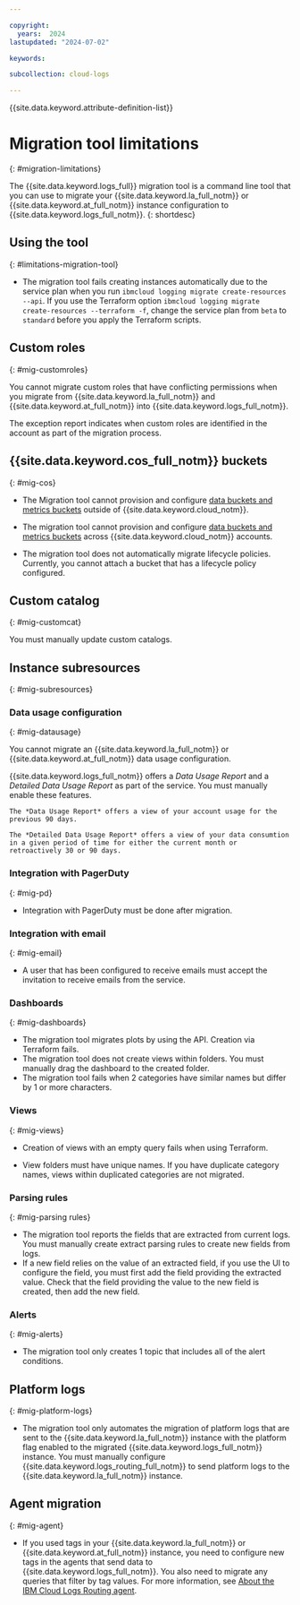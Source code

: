 ```yaml
---

copyright:
  years:  2024
lastupdated: "2024-07-02"

keywords:

subcollection: cloud-logs

---
```


{{site.data.keyword.attribute-definition-list}}



# Migration tool limitations
{: #migration-limitations}

The {{site.data.keyword.logs_full}} migration tool is a command line tool that you can use to migrate your {{site.data.keyword.la_full_notm}} or {{site.data.keyword.at_full_notm}} instance configuration to {{site.data.keyword.logs_full_notm}}.
{: shortdesc}

## Using the tool
{: #limitations-migration-tool}

- The migration tool fails creating instances automatically due to the service plan when you run `ibmcloud logging migrate create-resources --api`. If you use the Terraform option `ibmcloud logging migrate create-resources --terraform -f`, change the service plan from `beta` to `standard` before you apply the Terraform scripts.

## Custom roles
{: #mig-customroles}

You cannot migrate custom roles that have conflicting permissions when you migrate from {{site.data.keyword.la_full_notm}} and {{site.data.keyword.at_full_notm}} into {{site.data.keyword.logs_full_notm}}.

The exception report indicates when custom roles are identified in the account as part of the migration process.


## {{site.data.keyword.cos_full_notm}} buckets
{: #mig-cos}

* The Migration tool cannot provision and configure [data buckets and metrics buckets](/docs/cloud-logs?topic=cloud-logs-buckets) outside of {{site.data.keyword.cloud_notm}}.

* The migration tool cannot provision and configure [data buckets and metrics buckets](/docs/cloud-logs?topic=cloud-logs-buckets) across {{site.data.keyword.cloud_notm}} accounts.

* The migration tool does not automatically migrate lifecycle policies. Currently, you cannot attach a bucket that has a lifecycle policy configured.

## Custom catalog
{: #mig-customcat}

You must manually update custom catalogs.

<!-- ## {{site.data.keyword.logs_full_notm}} instance
{: #mig-logs}-->

## Instance subresources
{: #mig-subresources}

### Data usage configuration
{: #mig-datausage}

You cannot migrate an {{site.data.keyword.la_full_notm}} or {{site.data.keyword.at_full_notm}} data usage configuration.

{{site.data.keyword.logs_full_notm}} offers a *Data Usage Report* and a *Detailed Data Usage Report* as part of the service. You must manually enable these features.

    The *Data Usage Report* offers a view of your account usage for the previous 90 days.

    The *Detailed Data Usage Report* offers a view of your data consumtion in a given period of time for either the current month or retroactively 30 or 90 days.



### Integration with PagerDuty
{: #mig-pd}

* Integration with PagerDuty must be done after migration.

### Integration with email
{: #mig-email}

* A user that has been configured to receive emails must accept the invitation to receive emails from the service.


### Dashboards
{: #mig-dashboards}

- The migration tool migrates plots by using the API. Creation via Terraform fails.
- The migration tool does not create views within folders. You must manually drag the dashboard to the created folder.
- The migration tool fails when 2 categories have similar names but differ by 1 or more characters.


### Views
{: #mig-views}


- Creation of views with an empty query fails when using Terraform.

- View folders must have unique names. If you have duplicate category names, views within duplicated categories are not migrated.

### Parsing rules
{: #mig-parsing rules}

- The migration tool reports the fields that are extracted from current logs. You must manually create extract parsing rules to create new fields from logs.
- If a new field relies on the value of an extracted field, if you use the UI to configure the field, you must first add the field providing the extracted value. Check that the field providing the value to the new field is created, then add the new field.

### Alerts
{: #mig-alerts}

- The migration tool only creates 1 topic that includes all of the alert conditions.


## Platform logs
{: #mig-platform-logs}

- The migration tool only automates the migration of platform logs that are sent to the {{site.data.keyword.la_full_notm}} instance with the platform flag enabled to the migrated {{site.data.keyword.logs_full_notm}} instance. You must manually configure {{site.data.keyword.logs_routing_full_notm}} to send platform logs to the {{site.data.keyword.la_full_notm}} instance.



## Agent migration
{: #mig-agent}

* If you used tags in your {{site.data.keyword.la_full_notm}} or {{site.data.keyword.at_full_notm}} instance, you need to configure new tags in the agents that send data to {{site.data.keyword.logs_full_notm}}. You also need to migrate any queries that filter by tag values. For more information, see [About the IBM Cloud Logs Routing agent](/docs/logs-router?topic=logs-router-agent-about).
